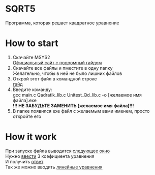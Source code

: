 # SQRT5
  Программа, которая решает квадратное уравнение
# How to start
 1. Скачайте MSYS2   
   [Официальный сайт с подромный гайдом](https://www.msys2.org/)
 2. Скачайте все файлы и пместите в одну папку  
    Желательно, чтобы в ней не было лишних файлов    
 3. Открой этот файл в командной строке  
    [гайд](https://fb.ru/article/428422/kak-otkryit-papku-v-komandnoy-stroke-na-windows)
 4. Введите команду:  
    gcc main.c Qadratik_lib.c Unitest_Qd_lib.c -o [желаемое имя файла].exe  
    **!!! НЕ ЗАБУДЬТЕ ЗАМЕНИТЬ [желаемое имя файла]!!!**
 5. В папке появился exe файл с желаемым вами именем, просто  откройте его  
# How it work
  При запуске файла выводится [следующее окно](Start.png)  
  Нужно [ввести](Mid.png) 3 коэфициента уравнения  
  И получить [ответ](End.png)  
  Так же можно вводить [линейные уравнения](Linerial.png)  
